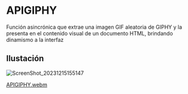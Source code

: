 # APIGIPHY 
Función asincrónica que extrae una imagen GIF aleatoria de GIPHY y la presenta en el contenido visual de un documento HTML, brindando dinamismo a la interfaz

## Ilustación
![ScreenShot_20231215155147](https://github.com/JDevWill/APIGIPHY/assets/47118243/3fc4f607-2c0c-4a39-a461-3acd99f80dd0)

[APIGIPHY.webm](https://github.com/JDevWill/APIGIPHY/assets/47118243/de6c37e0-d594-4ced-839e-f73261d3b79e)
